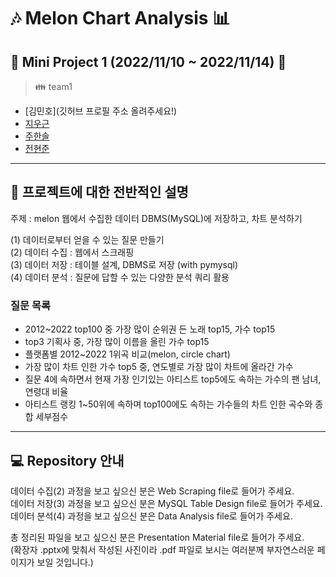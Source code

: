 # :notes: Melon Chart Analysis :bar_chart:
## :bookmark_tabs: Mini Project 1 (2022/11/10 ~ 2022/11/14) :date:


> :family: team1
- [김민호](깃허브 프로필 주소 올려주세요!)
- [지우근](https://github.com/UGeunJi)
- [주한솔](https://github.com/zzoall)
- [전현준](https://github.com/Hjun96)

---

## :scroll: 프로젝트에 대한 전반적인 설명

주제 : melon 웹에서 수집한 데이터 DBMS(MySQL)에 저장하고, 차트 분석하기

(1) 데이터로부터 얻을 수 있는 질문 만들기 <br>
(2) 데이터 수집 : 웹에서 스크래핑 <br>
(3) 데이터 저장 : 테이블 설계, DBMS로 저장 (with pymysql)  <br>
(4) 데이터 분석 : 질문에 답할 수 있는 다양한 분석 쿼리 활용   <br>

### 질문 목록

- 2012~2022 top100 중 가장 많이 순위권 든 노래 top15, 가수 top15
- top3 기획사 중, 가장 많이 이름을 올린 가수 top15
- 플랫폼별 2012~2022 1위곡 비교(melon, circle chart)
- 가장 많이 차트 인한 가수 top5 중, 연도별로 가장 많이 차트에 올라간 가수
- 질문 4에 속하면서 현재 가장 인기있는 아티스트 top5에도 속하는 가수의 팬 남녀, 연령대 비율
- 아티스트 랭킹 1~50위에 속하며 top100에도 속하는 가수들의 차트 인한 곡수와 종합 세부점수


---

## :computer: Repository 안내

데이터 수집(2) 과정을 보고 싶으신 분은 Web Scraping file로 들어가 주세요. <br>
데이터 저장(3) 과정을 보고 싶으신 분은 MySQL Table Design file로 들어가 주세요. <br>
데이터 분석(4) 과정을 보고 싶으신 분은 Data Analysis file로 들어가 주세요. <br>

총 정리된 파일을 보고 싶으신 분은 Presentation Material file로 들어가 주세요. <br>
(확장자 .pptx에 맞춰서 작성된 사진이라 .pdf 파일로 보시는 여러분께 부자연스러운 페이지가 보일 것입니다.)
